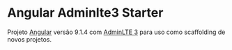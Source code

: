 # Angular Adminlte3 Starter
Projeto [Angular](https://github.com/angular/angular-cli) versão 9.1.4 com [AdminLTE 3](https://adminlte.io/) 
para uso como scaffolding de novos projetos.
